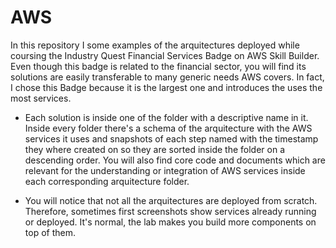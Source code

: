 # AWS
In this repository I some examples of the arquitectures deployed while coursing the Industry Quest Financial Services Badge on AWS Skill Builder. Even though this badge is related to the financial sector, you will find its solutions are easily transferable to many generic needs AWS covers. In fact, I chose this Badge because it is the largest one and introduces the uses the most services.

- Each solution is inside one of the folder with a descriptive name in it. Inside every folder there's a schema of the arquitecture with the AWS services it uses and snapshots of each step named with the timestamp they where created on so they are sorted inside the folder on a descending order. You will also find core code and documents which are relevant for the understanding or integration of AWS services inside each corresponding arquitecture folder.

- You will notice that not all the arquitectures are deployed from scratch. Therefore, sometimes first screenshots show services already running or deployed. It's normal, the lab makes you build more components on top of them.


